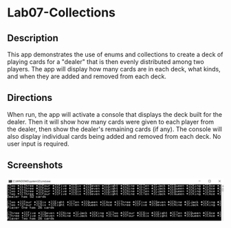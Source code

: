 # Lab07-Collections

## Description
This app demonstrates the use of enums and collections to create a deck of playing cards for a "dealer" that is then evenly distributed among two players. The app will display how many cards are in each deck, what kinds, and when they are added and removed from each deck.

## Directions
When run, the app will activate a console that displays the deck built for the dealer. Then it will show how many cards were given to each player from the dealer, then show the dealer's remaining cards (if any). The console will also display individual cards being added and removed from each deck. No user input is required.

## Screenshots
![screenshot](https://github.com/mbgoseco/Lab07-Collections/blob/master/assets/screenshot.PNG)
